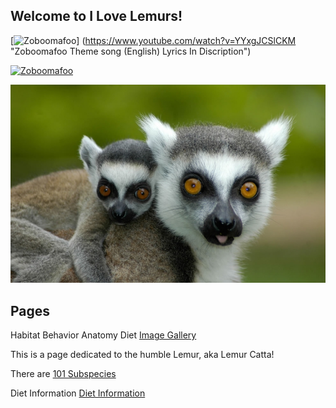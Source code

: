 ## Welcome to I Love Lemurs!

[![Zoboomafoo](https://img.youtube.com/vi/YYxgJCSlCKM/0.jpg)]
(https://www.youtube.com/watch?v=YYxgJCSlCKM "Zoboomafoo Theme song (English) Lyrics In Discription")

[![Zoboomafoo](https://img.youtube.com/vi/YYxgJCSlCKM/0.jpg)](https://www.youtube.com/watch?v=YYxgJCSlCKM)

![BabyLemur](/images/baby-lemur-hitching-a-ride-with-mom.jpg)

## Pages
Habitat
Behavior
Anatomy
Diet
[Image Gallery](/ImageGallery.md)

This is a page dedicated to the humble Lemur, aka Lemur Catta!

There are [101 Subspecies](https://en.wikipedia.org/wiki/List_of_lemur_species)

Diet Information [Diet Information](https://en.wikipedia.org/wiki/Lemur#Diet)
